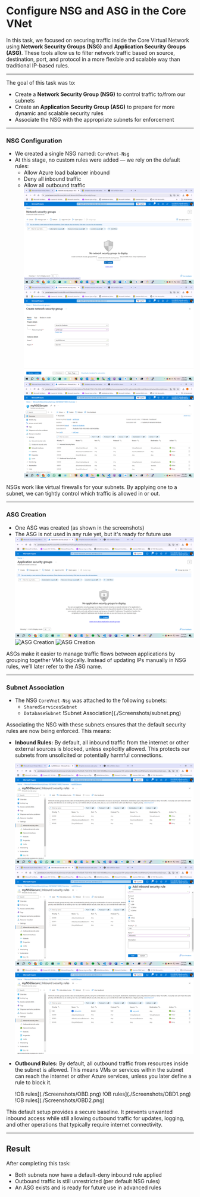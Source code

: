 # Configure NSG and ASG in the Core VNet

In this task, we focused on securing traffic inside the Core Virtual Network using **Network Security Groups (NSG)** and **Application Security Groups (ASG)**. These tools allow us to filter network traffic based on source, destination, port, and protocol in a more flexible and scalable way than traditional IP-based rules.

---

The goal of this task was to:

- Create a **Network Security Group (NSG)** to control traffic to/from our subnets
- Create an **Application Security Group (ASG)** to prepare for more dynamic and scalable security rules
- Associate the NSG with the appropriate subnets for enforcement

---

###  NSG Configuration

- We created a single NSG named: `CoreVnet-Nsg`
- At this stage, no custom rules were added — we rely on the default rules:
  - Allow Azure load balancer inbound
  - Deny all inbound traffic
  - Allow all outbound traffic
	![NSG Creation](./Screenshots/NSG1.png)
	![NSG Creation](./Screenshots/NSG2.png)
	![NSG Creation](./Screenshots/NSG3.png)

NSGs work like virtual firewalls for your subnets. By applying one to a subnet, we can tightly control which traffic is allowed in or out.

---

### ASG Creation

- One ASG was created (as shown in the screenshots)
- The ASG is not used in any rule yet, but it's ready for future use
 	![ASG Creation](./Screenshots/ASG1.png)
	![ASG Creation](./Screenshots/ASG2.png.png)
	![ASG Creation](./Screenshots/ASG3.png.png)


 ASGs make it easier to manage traffic flows between applications by grouping together VMs logically. Instead of updating IPs manually in NSG rules, we’ll later refer to the ASG name.

---

### Subnet Association

- The NSG `CoreVnet-Nsg` was attached to the following subnets:
  - `SharedServicesSubnet`
  - `DatabaseSubnet`
	!Subnet Association](./Screenshots/subnet.png)

Associating the NSG with these subnets ensures that the default security rules are now being enforced. This means:

- **Inbound Rules:** By default, all inbound traffic from the internet or other external sources is blocked, unless explicitly allowed. This protects our subnets from unsolicited or potentially harmful connections.

	![Inbound rules](./Screenshots/Inbound1.png)
	![Inbound rules](./Screenshots/Inbound2.png)
	![Inbound rules](./Screenshots/Inbound3.png)

  
- **Outbound Rules:** By default, all outbound traffic from resources inside the subnet is allowed. This means VMs or services within the subnet can reach the internet or other Azure services, unless you later define a rule to block it.

	!OB rules](./Screenshots/OBD.png)
	!OB rules](./Screenshots/OBD1.png)
	!OB rules](./Screenshots/OBD2.png)

This default setup provides a secure baseline. It prevents unwanted inbound access while still allowing outbound traffic for updates, logging, and other operations that typically require internet connectivity.

---

## Result

After completing this task:

- Both subnets now have a default-deny inbound rule applied
- Outbound traffic is still unrestricted (per default NSG rules)
- An ASG exists and is ready for future use in advanced rules


 
